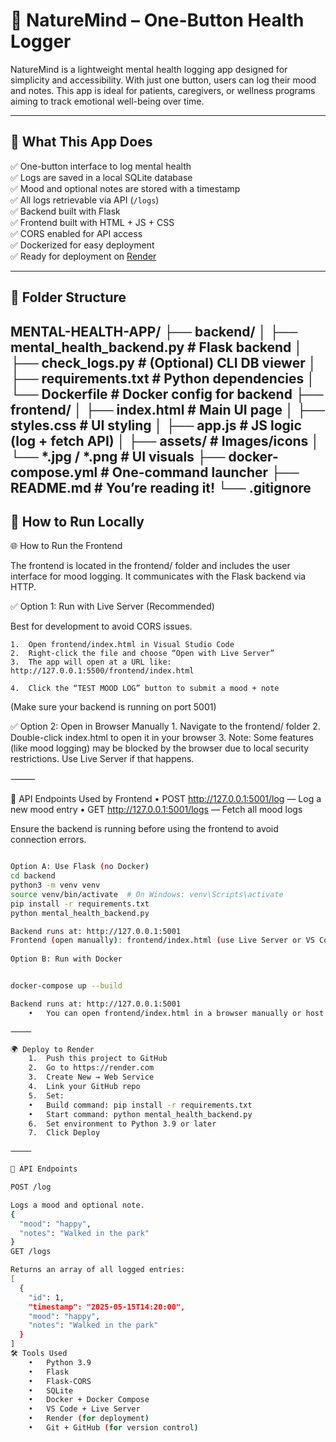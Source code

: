 # 🌿 NatureMind – One-Button Health Logger

NatureMind is a lightweight mental health logging app designed for simplicity and accessibility. With just one button, users can log their mood and notes. This app is ideal for patients, caregivers, or wellness programs aiming to track emotional well-being over time.

---

## 🧠 What This App Does

✅ One-button interface to log mental health  
✅ Logs are saved in a local SQLite database  
✅ Mood and optional notes are stored with a timestamp  
✅ All logs retrievable via API (`/logs`)  
✅ Backend built with Flask  
✅ Frontend built with HTML + JS + CSS  
✅ CORS enabled for API access  
✅ Dockerized for easy deployment  
✅ Ready for deployment on [Render](https://render.com)

---

## 📁 Folder Structure
MENTAL-HEALTH-APP/
├── backend/
│   ├── mental_health_backend.py     # Flask backend
│   ├── check_logs.py                # (Optional) CLI DB viewer
│   ├── requirements.txt             # Python dependencies
│   └── Dockerfile                   # Docker config for backend
├── frontend/
│   ├── index.html                   # Main UI page
│   ├── styles.css                   # UI styling
│   ├── app.js                       # JS logic (log + fetch API)
│   ├── assets/                      # Images/icons
│   └── *.jpg / *.png                # UI visuals
├── docker-compose.yml              # One-command launcher
├── README.md                       # You’re reading it!
└── .gitignore
---

## 🚀 How to Run Locally

🌐 How to Run the Frontend

The frontend is located in the frontend/ folder and includes the user interface for mood logging. It communicates with the Flask backend via HTTP.

✅ Option 1: Run with Live Server (Recommended)

Best for development to avoid CORS issues.

	1.	Open frontend/index.html in Visual Studio Code
	2.	Right-click the file and choose “Open with Live Server”
	3.	The app will open at a URL like:
    http://127.0.0.1:5500/frontend/index.html
    
	4.	Click the “TEST MOOD LOG” button to submit a mood + note
(Make sure your backend is running on port 5001)

✅ Option 2: Open in Browser Manually
	1.	Navigate to the frontend/ folder
	2.	Double-click index.html to open it in your browser
	3.	Note: Some features (like mood logging) may be blocked by the browser due to local security restrictions. Use Live Server if that happens.

⸻

📡 API Endpoints Used by Frontend
	•	POST http://127.0.0.1:5001/log — Log a new mood entry
	•	GET http://127.0.0.1:5001/logs — Fetch all mood logs

Ensure the backend is running before using the frontend to avoid connection errors.



```bash

Option A: Use Flask (no Docker)
cd backend
python3 -m venv venv
source venv/bin/activate  # On Windows: venv\Scripts\activate
pip install -r requirements.txt
python mental_health_backend.py

Backend runs at: http://127.0.0.1:5001
Frontend (open manually): frontend/index.html (use Live Server or VS Code plugin)
 
Option B: Run with Docker


docker-compose up --build

Backend runs at: http://127.0.0.1:5001
	•	You can open frontend/index.html in a browser manually or host it via Vercel/Netlify

⸻

🌍 Deploy to Render
	1.	Push this project to GitHub
	2.	Go to https://render.com
	3.	Create New → Web Service
	4.	Link your GitHub repo
	5.	Set:
	•	Build command: pip install -r requirements.txt
	•	Start command: python mental_health_backend.py
	6.	Set environment to Python 3.9 or later
	7.	Click Deploy

⸻

🔌 API Endpoints

POST /log

Logs a mood and optional note.
{
  "mood": "happy",
  "notes": "Walked in the park"
}
GET /logs

Returns an array of all logged entries:
[
  {
    "id": 1,
    "timestamp": "2025-05-15T14:20:00",
    "mood": "happy",
    "notes": "Walked in the park"
  }
]
🛠️ Tools Used
	•	Python 3.9
	•	Flask
	•	Flask-CORS
	•	SQLite
	•	Docker + Docker Compose
	•	VS Code + Live Server
	•	Render (for deployment)
	•	Git + GitHub (for version control)
